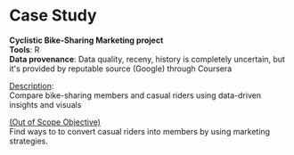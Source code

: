 # Case Study 
**Cyclistic Bike-Sharing Marketing project**  
**Tools**: R  
**Data provenance**: Data quality, receny, history is completely uncertain, but it's provided by reputable source (Google) through Coursera

<ins>Description</ins>:  
Compare bike-sharing members and casual riders using data-driven insights and visuals

<u>(Out of Scope Objective)</u>  
Find ways to to convert casual riders into members by using marketing strategies.

